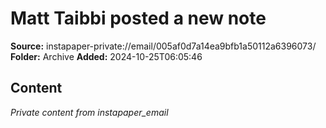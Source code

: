 # Matt Taibbi posted a new note

**Source:** instapaper-private://email/005af0d7a14ea9bfb1a50112a6396073/
**Folder:** Archive
**Added:** 2024-10-25T06:05:46




## Content
*Private content from instapaper_email*
